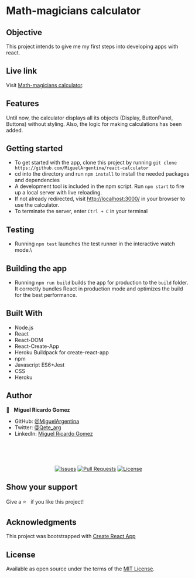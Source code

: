 # Math-magicians calculator

## Objective

This project intends to give me my first steps into developing apps with react.

## Live link

Visit [Math-magicians calculator](https://react-tucu-calculator.herokuapp.com/).

## Features

Until now, the calculator displays all its objects (Display, ButtonPanel, Buttons) without styling. Also, the logic for making calculations has been added.

## Getting started

- To get started with the app, clone this project by running `git clone https://github.com/MiguelArgentina/react-calculator`
- cd into the directory and run `npm install` to install the needed packages and dependencies
- A development tool is included in the npm script. Run `npm start` to fire up a local server with live reloading.
- If not already redirected, visit [http://localhost:3000/](http://localhost:3000/) in your browser to use the calculator.
- To terminate the server, enter `Ctrl + C` in your terminal


## Testing

- Running `npm test` launches the test runner in the interactive watch mode.\

## Building the app

- Running `npm run build` builds the app for production to the `build` folder. It correctly bundles React in production mode and optimizes the build for the best performance.

## Built With

- Node.js
- React
- React-DOM
- React-Create-App
- Heroku Buildpack for create-react-app
- npm
- Javascript ES6+Jest
- CSS
- Heroku

## Author

👤 &nbsp; **Miguel Ricardo Gomez**

- GitHub: [@MiguelArgentina](https://github.com/MiguelArgentina)
- Twitter: [@Qete_arg](https://twitter.com/Qete_arg)
- LinkedIn: [Miguel Ricardo Gomez](https://www.linkedin.com/in/miguelricardogomez/)

<br>
<br>
<br>
<p align="center">
  <a href="https://github.com/MiguelArgentina/react-calculator/issues">
  <img src="https://img.shields.io/github/issues-raw/MiguelArgentina/react-calculator?style=for-the-badge"
       alt="Issues"></a>
   <a href="https://github.com/MiguelArgentina/react-calculator/pulls">
  <img src="https://img.shields.io/github/issues-pr/MiguelArgentina/react-calculator?style=for-the-badge"
       alt="Pull Requests"></a>
   <a href="https://github.com/MiguelArgentina/react-calculator/blob/main/LICENSE">
  <img src="https://img.shields.io/github/license/MiguelArgentina/react-calculator?style=for-the-badge"
       alt="License"></a>
</p>

## Show your support

Give a ⭐️ &nbsp; if you like this project!


## Acknowledgments

This project was bootstrapped with [Create React App](https://github.com/facebook/create-react-app)

## License

Available as open source under the terms of the [MIT License](https://opensource.org/licenses/MIT).
